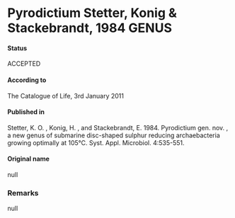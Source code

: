 # Pyrodictium Stetter, Konig & Stackebrandt, 1984 GENUS

#### Status
ACCEPTED

#### According to
The Catalogue of Life, 3rd January 2011

#### Published in
Stetter, K. O. , Konig, H. , and Stackebrandt, E. 1984. Pyrodictium gen. nov. , a new genus of submarine disc-shaped sulphur reducing archaebacteria growing optimally at 105°C. Syst. Appl. Microbiol. 4:535-551.

#### Original name
null

### Remarks
null